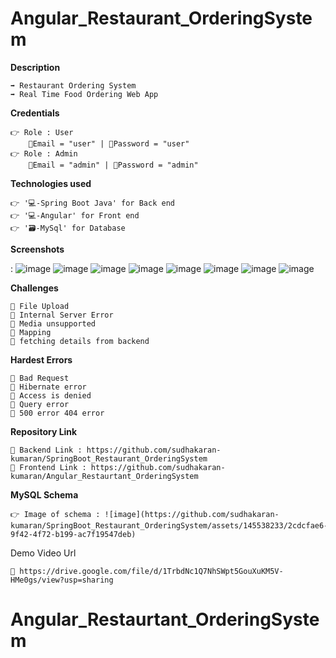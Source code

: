 # Angular_Restaurant_OrderingSystem


**Description**

    ➡️ Restaurant Ordering System
    ➡️ Real Time Food Ordering Web App
    


**Credentials**

    👉 Role : User
        📧Email = "user" | 🔐Password = "user"
    👉 Role : Admin
        📧Email = "admin" | 🔐Password = "admin"    
**Technologies used**

    👉 '💻-Spring Boot Java' for Back end
    👉 '💻-Angular' for Front end 
    👉 '🗃️-MySql' for Database 


**Screenshots**

: ![image](https://github.com/sudhakaran-kumaran/SpringBoot_Restaurant_OrderingSystem/assets/145538233/9d2844e8-ccdd-4b2c-9ad9-9224d057b8a5)
![image](https://github.com/sudhakaran-kumaran/SpringBoot_Restaurant_OrderingSystem/assets/145538233/50a418e9-9586-4d10-99cd-812d023a3461)
![image](https://github.com/sudhakaran-kumaran/SpringBoot_Restaurant_OrderingSystem/assets/145538233/e6537cd5-f1c2-4bdb-a4b4-35f5da5476e4)
![image](https://github.com/sudhakaran-kumaran/SpringBoot_Restaurant_OrderingSystem/assets/145538233/0fb136c9-d17b-415d-9803-8499a8cbac36)
![image](https://github.com/sudhakaran-kumaran/SpringBoot_Restaurant_OrderingSystem/assets/145538233/96f48259-472e-4ae5-b909-ba2003817102)
![image](https://github.com/sudhakaran-kumaran/SpringBoot_Restaurant_OrderingSystem/assets/145538233/064fcc01-1ebc-4e4a-a142-2670eed1814e)
![image](https://github.com/sudhakaran-kumaran/SpringBoot_Restaurant_OrderingSystem/assets/145538233/dbdbd4aa-ca95-4ccf-b709-9e80a9d3376c)
![image](https://github.com/sudhakaran-kumaran/Angular_Restaurtant_OrderingSystem/assets/145538233/95ccc048-280a-461a-8265-a6db26548538)




     


**Challenges**

    🔴 File Upload
    🔴 Internal Server Error
    🔴 Media unsupported
    🔴 Mapping
    🔴 fetching details from backend


**Hardest Errors** 

    🚩 Bad Request
    🚩 Hibernate error
    🚩 Access is denied
    🚩 Query error
    🚩 500 error 404 error


**Repository Link**

    🔗 Backend Link : https://github.com/sudhakaran-kumaran/SpringBoot_Restaurant_OrderingSystem
    🔗 Frontend Link : https://github.com/sudhakaran-kumaran/Angular_Restaurtant_OrderingSystem


**MySQL Schema**

    👉 Image of schema : ![image](https://github.com/sudhakaran-kumaran/SpringBoot_Restaurant_OrderingSystem/assets/145538233/2cdcfae6-9f42-4f72-b199-ac7f19547deb)



Demo Video Url
  
    🔗 https://drive.google.com/file/d/1TrbdNc1Q7NhSWpt5GouXuKM5V-HMe0gs/view?usp=sharing
  
  
  
  
# Angular_Restaurtant_OrderingSystem
